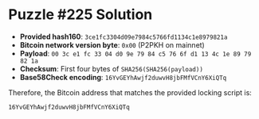# Puzzle #225 Solution

- **Provided hash160**: `3ce1fc3304d09e7984c5766fd1134c1e8979821a`
- **Bitcoin network version byte**: `0x00` (P2PKH on mainnet)
- **Payload**: `00 3c e1 fc 33 04 d0 9e 79 84 c5 76 6f d1 13 4c 1e 89 79 82 1a`
- **Checksum**: First four bytes of `SHA256(SHA256(payload))`
- **Base58Check encoding**: `16YvGEYhAwjf2duwvH8jbFMfVCnY6XiQTq`

Therefore, the Bitcoin address that matches the provided locking script is:

```
16YvGEYhAwjf2duwvH8jbFMfVCnY6XiQTq
```

